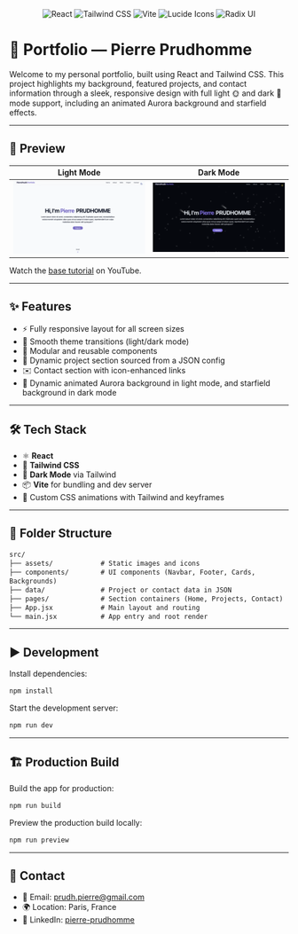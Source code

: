 <div align="center">
  <div>
    <img src="https://img.shields.io/badge/-React-61DAFB?style=for-the-badge&logo=react&logoColor=black" alt="React" />
    <img src="https://img.shields.io/badge/-TailwindCSS-06B6D4?style=for-the-badge&logo=tailwindcss" alt="Tailwind CSS" />
    <img src="https://img.shields.io/badge/-Vite-646CFF?style=for-the-badge&logo=vite&logoColor=white" alt="Vite" />
    <img src="https://img.shields.io/badge/-Lucide Icons-FD4D4D?style=for-the-badge&logo=lucide" alt="Lucide Icons" />
    <img src="https://img.shields.io/badge/-Radix UI-9D4EDD?style=for-the-badge&logo=data:image/svg+xml;base64..." alt="Radix UI" />
  </div>
</div>

# 📁 Portfolio — Pierre Prudhomme

Welcome to my personal portfolio, built using React and Tailwind CSS. This project highlights my background, featured projects, and contact information through a sleek, responsive design with full light 🌞 and dark 🌙 mode support, including an animated Aurora background and starfield effects.

---

## 🚀 Preview

| Light Mode | Dark Mode |
|------------|-----------|
| ![Light Mode](./src/assets/light-mode.png) | ![Dark Mode](./src/assets/dark-mode.png) |

Watch the [base tutorial](https://www.youtube.com/watch?v=ifOJ0R5UQOc&t=4615s) on YouTube.


---

## ✨ Features

- ⚡ Fully responsive layout for all screen sizes
- 🎨 Smooth theme transitions (light/dark mode)
- 🧩 Modular and reusable components
- 📂 Dynamic project section sourced from a JSON config
- ✉️ Contact section with icon-enhanced links
- 🌌 Dynamic animated Aurora background in light mode, and starfield background in dark mode

---

## 🛠️ Tech Stack

- ⚛️ **React**
- 💨 **Tailwind CSS**
- 🌙 **Dark Mode** via Tailwind
- 📦 **Vite** for bundling and dev server
- 🌈 Custom CSS animations with Tailwind and keyframes

---

## 📁 Folder Structure

```
src/
├── assets/            # Static images and icons
├── components/        # UI components (Navbar, Footer, Cards, Backgrounds)
├── data/              # Project or contact data in JSON
├── pages/             # Section containers (Home, Projects, Contact)
├── App.jsx            # Main layout and routing
└── main.jsx           # App entry and root render
```

---

## ▶️ Development

Install dependencies:

```bash
npm install
```

Start the development server:

```bash
npm run dev
```

---

## 🏗️ Production Build

Build the app for production:

```bash
npm run build
```

Preview the production build locally:

```bash
npm run preview
```

---

## 🔗 Contact

- 📧 Email: [prudh.pierre@gmail.com](mailto:prudh.pierre@gmail.com)
- 🌍 Location: Paris, France
- 💼 LinkedIn: [pierre-prudhomme](https://www.linkedin.com/in/pierre-prudhomme-14b145222/)